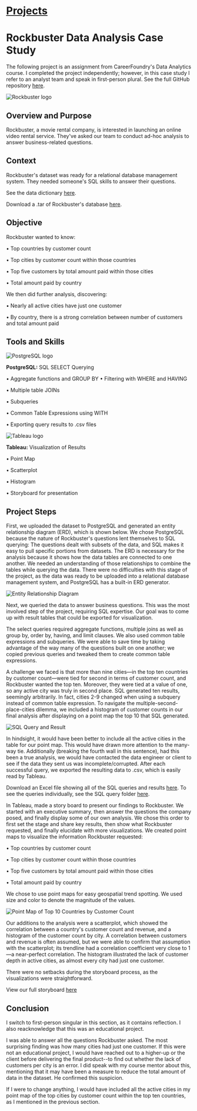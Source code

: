 # [Projects](https://nlogandata.wordpress.com/projects/)

# Rockbuster Data Analysis Case Study
The following project is an assignment from CareerFoundry's Data Analytics course. I completed the project independently; however, in this case study I refer to an analyst team and speak in first-person plural. See the full GitHub repository [here](https://github.com/nlogan-data/Rockbuster-SQL-Project).

![Rockbuster logo](https://user-images.githubusercontent.com/97688439/150031170-8fd08a7e-f6d5-45fd-ba67-5db869777c47.png)

## Overview and Purpose
Rockbuster, a movie rental company, is interested in launching an online video rental service. They've asked our team to conduct ad-hoc analysis to answer business-related questions.

## Context
Rockbuster's dataset was ready for a relational database management system. They needed someone's SQL skills to answer their questions.

See the data dictionary [here](/Files-for-Relative-Links/DataDictionary.pdf).

Download a .tar of Rockbuster's database [here](/Files-for-Relative-Links/Rockbuster.tar).

## Objective
Rockbuster wanted to know:

•	Top countries by customer count

•	Top cities by customer count within those countries

•	Top five customers by total amount paid within those cities

•	Total amount paid by country

We then did further analysis, discovering:

•	Nearly all active cities have just one customer

•	By country, there is a strong correlation between number of customers and total amount paid

## Tools and Skills
![PostgreSQL logo](https://user-images.githubusercontent.com/97688439/150032176-416f9a81-94ed-4a66-b391-99a468d9945d.png)

**PostgreSQL:** SQL SELECT Querying

•	Aggregate functions and GROUP BY
•	Filtering with WHERE and HAVING

•	Multiple table JOINs

•	Subqueries

•	Common Table Expressions using WITH

•	Exporting query results to .csv files

![Tableau logo](https://user-images.githubusercontent.com/97688439/150032188-cac6c36a-b2f7-459e-9f85-ee757be5788b.png)

**Tableau:** Visualization of Results

•	Point Map

•	Scatterplot

•	Histogram

•	Storyboard for presentation

## Project Steps
First, we uploaded the dataset to PostgreSQL and generated an entity relationship diagram (ERD), which is shown below. We chose PostgreSQL because the nature of Rockbuster's questions lent themselves to SQL querying: The questions dealt with subsets of the data, and SQL makes it easy to pull specific portions from datasets. The ERD is necessary for the analysis because it shows how the data tables are connected to one another. We needed an understanding of those relationships to combine the tables while querying the data. There were no difficulties with this stage of the project, as the data was ready to be uploaded into a relational database management system, and PostgreSQL has a built-in ERD generator.

![Entity Relationship Diagram](/Files-for-Relative-Links/RockbusterERD.png)

Next, we queried the data to answer business questions. This was the most involved step of the project, requiring SQL expertise. Our goal was to come up with result tables that could be exported for visualization. 

The select queries required aggregate functions, multiple joins as well as group by, order by, having, and limit clauses. We also used common table expressions and subqueries. We were able to save time by taking advantage of the way many of the questions built on one another; we copied previous queries and tweaked them to create common table expressions.

A challenge we faced is that more than nine cities—in the top ten countries by customer count—were tied for second in terms of customer count, and Rockbuster wanted the top ten. Moreover, they were tied at a value of one, so any active city was truly in second place. SQL generated ten results, seemingly arbitrarily. In fact, cities 2-9 changed when using a subquery instead of common table expression. To navigate the multiple-second-place-cities dilemma, we included a histogram of customer counts in our final analysis after displaying on a point map the top 10 that SQL generated.

![SQL Query and Result](/Files-for-Relative-Links/SamplePostegresQuery.png)

In hindsight, it would have been better to include all the active cities in the table for our point map. This would have drawn more attention to the many-way tie. Additionally (breaking the fourth wall in this sentence), had this been a true analysis, we would have contacted the data engineer or client to see if the data they sent us was incomplete/corrupted.
After each successful query, we exported the resulting data to .csv, which is easily read by Tableau.

Download an Excel file showing all of the SQL queries and results [here](/Files-for-Relative-Links/SQLQueriesandResults.xls). To see the queries individually, see the SQL query folder [here](https://github.com/nlogan-data/Rockbuster-SQL-Project/tree/main/SQL-Queries).

In Tableau, made a story board to present our findings to Rockbuster. We started with an executive summary, then answer the questions the company posed, and finally display some of our own analysis. We chose this order to first set the stage and share key results, then show what Rockbuster requested, and finally elucidate with more visualizations.
We created point maps to visualize the information Rockbuster requested:

•	Top countries by customer count

•	Top cities by customer count within those countries

•	Top five customers by total amount paid within those cities

•	Total amount paid by country

We chose to use point maps for easy geospatial trend spotting. We used size and color to denote the magnitude of the values.

![Point Map of Top 10 Countries by Customer Count](/Files-for-Relative-Links/SamplePointMap.png)

Our additions to the analysis were a scatterplot, which showed the correlation between a country's customer count and revenue, and a histogram of the customer count by city. A correlation between customers and revenue is often assumed, but we were able to confirm that assumption with the scatterplot; its trendline had a correlation coefficient very close to 1—a near-perfect correlation. The histogram illustrated the lack of customer depth in active cities, as almost every city had just one customer.

There were no setbacks during the storyboard process, as the visualizations were straightforward.

View our full storyboard [here](https://public.tableau.com/app/profile/nick.logan5306/viz/RockbusterDataAnalysis_16364277659820/Story1)

## Conclusion
I switch to first-person singular in this section, as it contains reflection. I also reacknowledge that this was an educational project.

I was able to answer all the questions Rockbuster asked. The most surprising finding was how many cities had just one customer. If this were not an educational project, I would have reached out to a higher-up or the client before delivering the final product--to find out whether the lack of customers per city is an error. I did speak with my course mentor about this, mentioning that it may have been a measure to reduce the total amount of data in the dataset. He confirmed this suspicion.

If I were to change anything, I would have included all the active cities in my point map of the top cities by customer count within the top ten countries, as I mentioned in the previous section.
